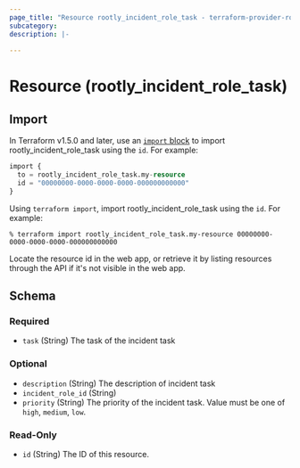 ```yaml
---
page_title: "Resource rootly_incident_role_task - terraform-provider-rootly"
subcategory:
description: |-
    
---
```


# Resource (rootly_incident_role_task)





## Import

In Terraform v1.5.0 and later, use an [`import` block](https://developer.hashicorp.com/terraform/language/import) to import rootly_incident_role_task using the `id`. For example:

```terraform
import {
  to = rootly_incident_role_task.my-resource
  id = "00000000-0000-0000-0000-000000000000"
}
```

Using `terraform import`, import rootly_incident_role_task using the `id`. For example:

```console
% terraform import rootly_incident_role_task.my-resource 00000000-0000-0000-0000-000000000000
```

Locate the resource id in the web app, or retrieve it by listing resources through the API if it's not visible in the web app.

<!-- schema generated by tfplugindocs -->
## Schema

### Required

- `task` (String) The task of the incident task

### Optional

- `description` (String) The description of incident task
- `incident_role_id` (String)
- `priority` (String) The priority of the incident task. Value must be one of `high`, `medium`, `low`.

### Read-Only

- `id` (String) The ID of this resource.
